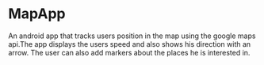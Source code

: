 # MapApp


An android app that tracks users position in the map using the google maps api.The app displays the users speed and also shows his direction with an arrow.
The user can also add markers about the places he is interested in.
